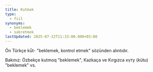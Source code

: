 ```yaml
---
title: Kutmak
type:
  - fiil
synonyms:
  - beklemek
  - sabretmek
lastUpdated: 2025-07-22T11:33:00.000+03:00
---
```

Ön Türkçe kǖt- "beklemek, kontrol etmek" sözünden alıntıdır.

Bakınız: Özbekçe kutmoq "beklemek", Kazkaça ve Kırgızca күту (kütu) "beklemek" vs.
